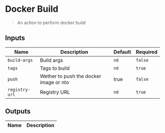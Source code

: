 
# Docker Build
> An action to perform docker build


## Inputs
| Name | Description | Default | Required | 
| ---- | ----------- | ------- | -------- |
| `build-args` | Build args | `nd` | `false` |
| `tags` | Tags to build | `nd` | `true` |
| `push` | Wether to push the docker image or nto | true | `false` |
| `registry-url` | Registry URL | `nd` | `true` |



## Outputs 
| Name | Description |
| ---- | ----------- |

        